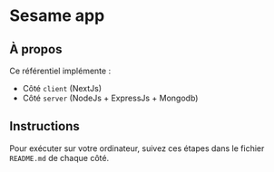 # Sesame app

## À propos
 
 Ce référentiel implémente :
 - Côté `client` (NextJs)
 - Côté `server` (NodeJs + ExpressJs + Mongodb)

## Instructions
 
Pour exécuter sur votre ordinateur, suivez ces étapes dans le fichier `README.md` de chaque côté.